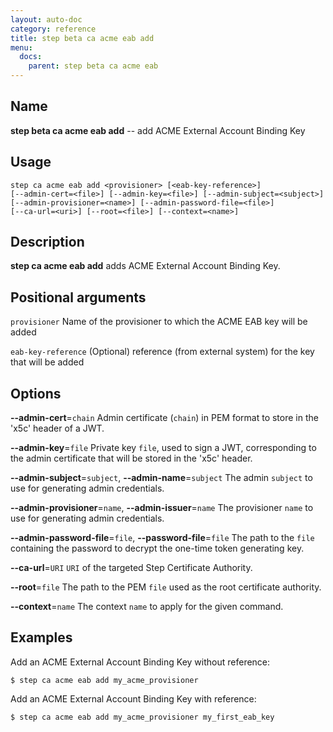 ```yaml
---
layout: auto-doc
category: reference
title: step beta ca acme eab add
menu:
  docs:
    parent: step beta ca acme eab
---
```


## Name
**step beta ca acme eab add** -- add ACME External Account Binding Key

## Usage

```raw
step ca acme eab add <provisioner> [<eab-key-reference>]
[--admin-cert=<file>] [--admin-key=<file>] [--admin-subject=<subject>]
[--admin-provisioner=<name>] [--admin-password-file=<file>]
[--ca-url=<uri>] [--root=<file>] [--context=<name>]
```

## Description

**step ca acme eab add** adds ACME External Account Binding Key.

## Positional arguments

`provisioner`
Name of the provisioner to which the ACME EAB key will be added

`eab-key-reference`
(Optional) reference (from external system) for the key that will be added

## Options


**--admin-cert**=`chain`
Admin certificate (`chain`) in PEM format to store in the 'x5c' header of a JWT.

**--admin-key**=`file`
Private key `file`, used to sign a JWT, corresponding to the admin certificate that will
be stored in the 'x5c' header.

**--admin-subject**=`subject`, **--admin-name**=`subject`
The admin `subject` to use for generating admin credentials.

**--admin-provisioner**=`name`, **--admin-issuer**=`name`
The provisioner `name` to use for generating admin credentials.

**--admin-password-file**=`file`, **--password-file**=`file`
The path to the `file` containing the password to decrypt the one-time token
generating key.

**--ca-url**=`URI`
`URI` of the targeted Step Certificate Authority.

**--root**=`file`
The path to the PEM `file` used as the root certificate authority.

**--context**=`name`
The context `name` to apply for the given command.

## Examples

Add an ACME External Account Binding Key without reference:
```shell
$ step ca acme eab add my_acme_provisioner
```

Add an ACME External Account Binding Key with reference:
```shell
$ step ca acme eab add my_acme_provisioner my_first_eab_key
```

